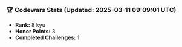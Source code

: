 ### 🏆 Codewars Stats (Updated: 2025-03-11 09:09:01 UTC)

- **Rank:** 8 kyu
- **Honor Points:** 3
- **Completed Challenges:** 1
